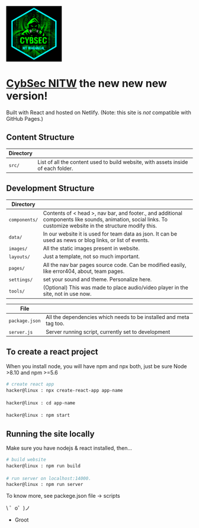 <img width="150" src="./src/images/favicon.png" alt="CybSec NITW">

# [CybSec NITW](https://cybsec.in) the new new new version!

Built with React and hosted on Netlify. (Note: this site is _not_ compatible with GitHub Pages.)

## Content Structure

| Directory |  |
| --- | --- |
| ````src/```` | List of all the content used to build website, with assets inside of each folder. |

## Development Structure

| Directory |  |
| --- | --- |
| ````components/```` | Contents of < head >, nav bar, and footer., and additional components like sounds, animation, social links. To customize website in the structure modify this. |
| ````data/```` | In our website it is used for team data as json. It can be used as news or blog links, or list of events. |
| ````images/```` | All the static images present in website. |
| ````layouts/```` | Just a template, not so much important. |
| ````pages/```` |  All the nav bar pages source code. Can be modified easily, like error404, about, team pages. |
| ````settings/```` | set your sound and theme. Personalize here. |
| ````tools/```` | (Optional) This was made to place audio/video player in the site, not in use now. |


| File |  |
| --- | --- |
| ````package.json```` | All the dependencies which needs to be installed and meta tag too. |
| ````server.js```` | Server running script, currently set to development |

## To create a react project

When you install node, you will have npm and npx both, just be sure Node >8.10 and npm >=5.6

````bash
# create react app
hacker@linux : npx create-react-app app-name

hacker@linux : cd app-name

hacker@linux : npm start

````

## Running the site locally

Make sure you have nodejs & react installed, then...

````bash
# build website
hacker@linux : npm run build

# run server on localhost:14000. 
hacker@linux : npm run server
````

To know more, see packege.json file -> scripts

\ ゜o゜)ノ

- Groot


